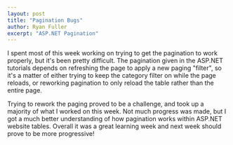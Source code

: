 ```yaml
---
layout: post
title: "Pagination Bugs"
author: Ryan Fuller
excerpt: "ASP.NET Pagination"
---
```

I spent most of this week working on trying to get the pagination to work properly, but it's been pretty difficult. The pagination given in the ASP.NET tutorials depends on refreshing the page to apply a new paging "filter", so it's a matter of either trying to keep the category filter on while the page reloads, or reworking pagination to only reload the table rather than the entire page.

Trying to rework the paging proved to be a challenge, and took up a majority of what I worked on this week. Not much progress was made, but I got a much better understanding of how pagination works within ASP.NET website tables. Overall it was a great learning week and next week should prove to be more progressive!